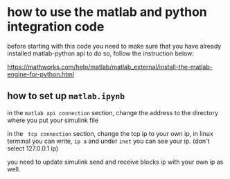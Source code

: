 # how to use the matlab and python integration code
before starting with this code you need to make sure that you have already installed matlab-python api
to do so, follow the instruction below:

https://mathworks.com/help/matlab/matlab_external/install-the-matlab-engine-for-python.html

## how to set up `matlab.ipynb` 
in the `matlab api connection` section, change the address to the directory where you put your simulink file

in the ` tcp connection` section, change the tcp ip to your own ip, in linux terminal you can write, `ip a` and under `inet` you can see your ip. (don't select 127.0.0.1 ip)

you need to update simulink send and receive blocks ip with your own ip as well. 